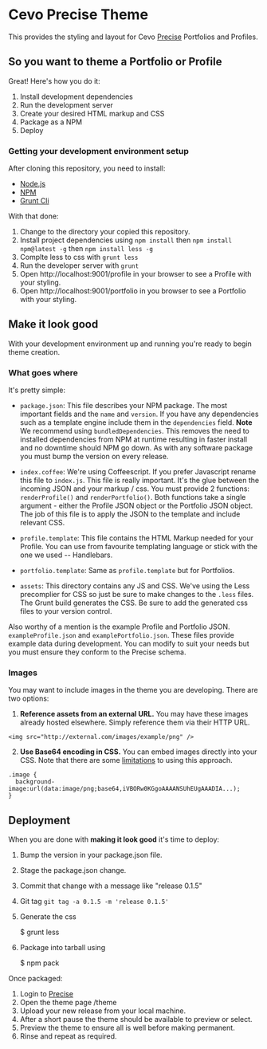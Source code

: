 # Cevo Precise Theme

This provides the styling and layout for Cevo [Precise](http://precise.io) Portfolios and Profiles.

## So you want to theme a Portfolio or Profile

Great!  Here's how you do it:

1. Install development dependencies
3. Run the development server
4. Create your desired HTML markup and CSS
5. Package as a NPM
6. Deploy

### Getting your development environment setup

After cloning this repository, you need to install:

* [Node.js](http://nodejs.org/)
* [NPM](https://www.npmjs.com/)
* [Grunt Cli](http://gruntjs.com/getting-started#installing-the-cli)

With that done:

1. Change to the directory your copied this repository.
2. Install project dependencies using `npm install` then `npm install npm@latest -g` then `npm install less -g`
3. Complte less to css with `grunt less`
3. Run the developer server with `grunt`
4. Open http://localhost:9001/profile in your browser to see a Profile with your styling.
5. Open http://localhost:9001/portfolio in you browser to see a Portfolio with your styling.

## Make it look good

With your development environment up and running you're ready to begin theme creation.

### What goes where

It's pretty simple:

* `package.json`: This file describes your NPM package.  The most important fields
and the `name` and `version`. If you have any dependencies such as a template engine
include them in the `dependencies` field. **Note** We recommend using
``bundledDependencies``.  This removes the need to installed dependencies from
NPM at runtime resulting in faster install and no downtime should NPM go down.
As with any software package you must bump the version on every release.

* `index.coffee`: We're using Coffeescript. If you prefer Javascript rename
this file to `index.js`.  This file is really important.  It's the glue between
the incoming JSON and your markup / css.   You must provide 2 functions: `renderProfile()`
and `renderPortfolio()`.  Both functions take a single argument - either the
Profile JSON object or the Portfolio JSON object. The job of this file is to
apply the JSON to the template and include relevant CSS.

* `profile.template`: This file contains the HTML Markup needed for your Profile.  You
can use from favourite templating language or stick with the one we used -- Handlebars.

* `portfolio.template`: Same as `profile.template` but for Portfolios.

* `assets`:  This directory contains any JS and CSS. We've using the Less precomplier
for CSS so just be sure to make changes to the `.less` files.  The Grunt build generates
the CSS.  Be sure to add the generated css files to your version control.

Also worthy of a mention is the example Profile and Portfolio JSON. `exampleProfile.json`
and `examplePortfolio.json`.  These files provide example data during development. You
can modify to suit your needs but you must ensure they conform to the Precise
schema.

### Images

You may want to include images in the theme you are developing. There are two options:

1. **Reference assets from an external URL.** You may have these images already hosted elsewhere. Simply reference them via their HTTP URL.
```
<img src="http://external.com/images/example/png" />
```
2. **Use Base64 encoding in CSS.** You can embed images directly into your CSS. Note that there are some [limitations](http://css-tricks.com/data-uris/) to using this approach.
```
.image {
  background-image:url(data:image/png;base64,iVBORw0KGgoAAAANSUhEUgAAADIA...);
}
```

## Deployment

When you are done with **making it look good** it's time to deploy:

1. Bump the version in your package.json file.
2. Stage the package.json change.
3. Commit that change with a message like "release 0.1.5"
4. Git tag ```git tag -a 0.1.5 -m 'release 0.1.5'```
5. Generate the css

    $ grunt less

6. Package into tarball using

    $ npm pack

Once packaged:

1. Login to [Precise](http://precise.io)
2. Open the theme page /theme
3. Upload your new release from your local machine.
4. After a short pause the theme should be available to preview or select.
5. Preview the theme to ensure all is well before making permanent.
6. Rinse and repeat as required.


